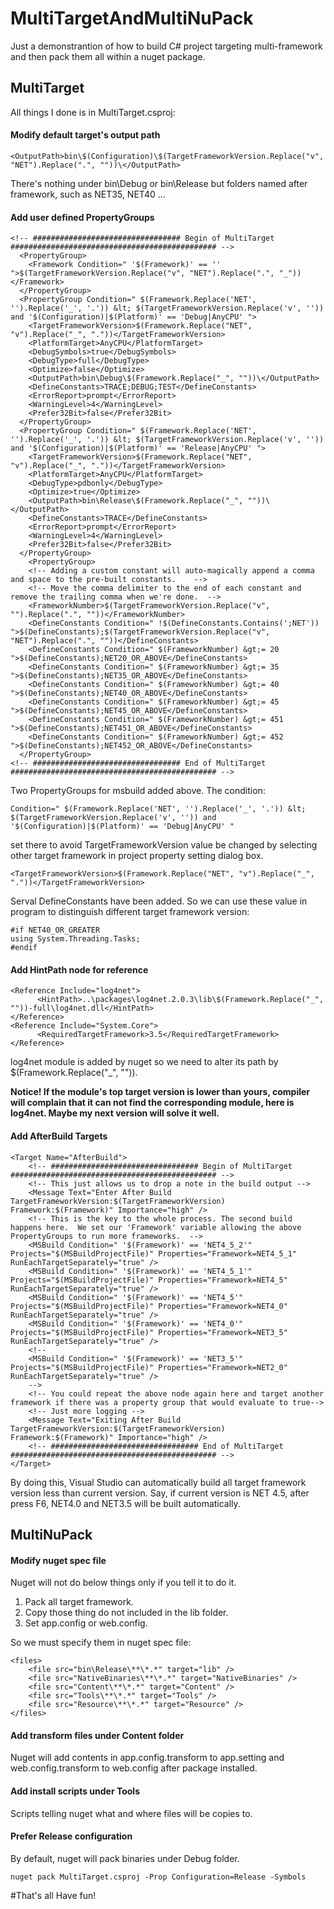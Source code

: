 MultiTargetAndMultiNuPack
============
Just a demonstrantion of how to build C# project targeting multi-framework and then pack them all within a nuget package.

## MultiTarget

All things I done is in MultiTarget.csproj:

#### Modify default target's output path
```
<OutputPath>bin\$(Configuration)\$(TargetFrameworkVersion.Replace("v", "NET").Replace(".", ""))\</OutputPath>
```
There's nothing under bin\Debug or bin\Release but folders named after framework, such as NET35, NET40 ...

#### Add user defined PropertyGroups
```
<!-- ################################# Begin of MultiTarget ############################################## -->
  <PropertyGroup>
    <Framework Condition=" '$(Framework)' == '' ">$(TargetFrameworkVersion.Replace("v", "NET").Replace(".", "_"))</Framework>
  </PropertyGroup>
  <PropertyGroup Condition=" $(Framework.Replace('NET', '').Replace('_', '.')) &lt; $(TargetFrameworkVersion.Replace('v', '')) and '$(Configuration)|$(Platform)' == 'Debug|AnyCPU' ">
    <TargetFrameworkVersion>$(Framework.Replace("NET", "v").Replace("_", "."))</TargetFrameworkVersion>
    <PlatformTarget>AnyCPU</PlatformTarget>
    <DebugSymbols>true</DebugSymbols>
    <DebugType>full</DebugType>
    <Optimize>false</Optimize>
    <OutputPath>bin\Debug\$(Framework.Replace("_", ""))\</OutputPath>
    <DefineConstants>TRACE;DEBUG;TEST</DefineConstants>
    <ErrorReport>prompt</ErrorReport>
    <WarningLevel>4</WarningLevel>
    <Prefer32Bit>false</Prefer32Bit>
  </PropertyGroup>
  <PropertyGroup Condition=" $(Framework.Replace('NET', '').Replace('_', '.')) &lt; $(TargetFrameworkVersion.Replace('v', '')) and '$(Configuration)|$(Platform)' == 'Release|AnyCPU' ">
    <TargetFrameworkVersion>$(Framework.Replace("NET", "v").Replace("_", "."))</TargetFrameworkVersion>
    <PlatformTarget>AnyCPU</PlatformTarget>
    <DebugType>pdbonly</DebugType>
    <Optimize>true</Optimize>
    <OutputPath>bin\Release\$(Framework.Replace("_", ""))\</OutputPath>
    <DefineConstants>TRACE</DefineConstants>
    <ErrorReport>prompt</ErrorReport>
    <WarningLevel>4</WarningLevel>
    <Prefer32Bit>false</Prefer32Bit>
  </PropertyGroup>
    <PropertyGroup>
    <!-- Adding a custom constant will auto-magically append a comma and space to the pre-built constants.    -->
    <!-- Move the comma delimiter to the end of each constant and remove the trailing comma when we're done.  -->
    <FrameworkNumber>$(TargetFrameworkVersion.Replace("v", "").Replace(".", ""))</FrameworkNumber>
    <DefineConstants Condition=" !$(DefineConstants.Contains(';NET')) ">$(DefineConstants);$(TargetFrameworkVersion.Replace("v", "NET").Replace(".", ""))</DefineConstants>
    <DefineConstants Condition=" $(FrameworkNumber) &gt;= 20 ">$(DefineConstants);NET20_OR_ABOVE</DefineConstants>
    <DefineConstants Condition=" $(FrameworkNumber) &gt;= 35 ">$(DefineConstants);NET35_OR_ABOVE</DefineConstants>
    <DefineConstants Condition=" $(FrameworkNumber) &gt;= 40 ">$(DefineConstants);NET40_OR_ABOVE</DefineConstants>
    <DefineConstants Condition=" $(FrameworkNumber) &gt;= 45 ">$(DefineConstants);NET45_OR_ABOVE</DefineConstants>
    <DefineConstants Condition=" $(FrameworkNumber) &gt;= 451 ">$(DefineConstants);NET451_OR_ABOVE</DefineConstants>
    <DefineConstants Condition=" $(FrameworkNumber) &gt;= 452 ">$(DefineConstants);NET452_OR_ABOVE</DefineConstants>
  </PropertyGroup>
<!-- ################################# End of MultiTarget ############################################## -->
```
Two PropertyGroups for msbuild added above. The condition:
```
Condition=" $(Framework.Replace('NET', '').Replace('_', '.')) &lt; $(TargetFrameworkVersion.Replace('v', '')) and '$(Configuration)|$(Platform)' == 'Debug|AnyCPU' "
```
set there to avoid TargetFrameworkVersion value be changed by selecting other target framework in project property setting dialog box.
```
<TargetFrameworkVersion>$(Framework.Replace("NET", "v").Replace("_", "."))</TargetFrameworkVersion>
```
Serval DefineConstants have been added. So we can use these value in program to distinguish different target framework version:
```
#if NET40_OR_GREATER
using System.Threading.Tasks;
#endif
```
#### Add HintPath node for reference
```
<Reference Include="log4net">
      <HintPath>..\packages\log4net.2.0.3\lib\$(Framework.Replace("_", ""))-full\log4net.dll</HintPath>
</Reference>
<Reference Include="System.Core">
      <RequiredTargetFramework>3.5</RequiredTargetFramework>
</Reference>
```
log4net module is added by nuget so we need to alter its path by $(Framework.Replace("_", "")).

<b>Notice! If the module's top target version is lower than yours, compiler will complain that it can not find the corresponding module, here is log4net. Maybe my next version will solve it well.</b>
#### Add AfterBuild Targets
```
<Target Name="AfterBuild">
    <!-- ################################# Begin of MultiTarget ############################################## -->
    <!-- This just allows us to drop a note in the build output -->
    <Message Text="Enter After Build TargetFrameworkVersion:$(TargetFrameworkVersion) Framework:$(Framework)" Importance="high" />
    <!-- This is the key to the whole process. The second build happens here.  We set our 'Framework' variable allowing the above PropertyGroups to run more frameworks.  -->
    <MSBuild Condition=" '$(Framework)' == 'NET4_5_2'" Projects="$(MSBuildProjectFile)" Properties="Framework=NET4_5_1" RunEachTargetSeparately="true" />
    <MSBuild Condition=" '$(Framework)' == 'NET4_5_1'" Projects="$(MSBuildProjectFile)" Properties="Framework=NET4_5" RunEachTargetSeparately="true" />
    <MSBuild Condition=" '$(Framework)' == 'NET4_5'" Projects="$(MSBuildProjectFile)" Properties="Framework=NET4_0" RunEachTargetSeparately="true" />
    <MSBuild Condition=" '$(Framework)' == 'NET4_0'" Projects="$(MSBuildProjectFile)" Properties="Framework=NET3_5" RunEachTargetSeparately="true" />
    <!--
    <MSBuild Condition=" '$(Framework)' == 'NET3_5'" Projects="$(MSBuildProjectFile)" Properties="Framework=NET2_0" RunEachTargetSeparately="true" />
    -->
    <!-- You could repeat the above node again here and target another framework if there was a property group that would evaluate to true-->
    <!-- Just more logging -->
    <Message Text="Exiting After Build TargetFrameworkVersion:$(TargetFrameworkVersion) Framework:$(Framework)" Importance="high" />
    <!-- ################################# End of MultiTarget ############################################## -->
</Target>
```
By doing this, Visual Studio can automatically build all target framework version less than current version. Say, if current version is NET 4.5, after press F6, NET4.0 and NET3.5 will be built automatically.

## MultiNuPack
#### Modify nuget spec file
Nuget will not do below things only if you tell it to do it.

1. Pack all target framework.
2. Copy those thing do not included in the lib folder.
3. Set app.config or web.config.


So we must specify them in nuget spec file:
```
<files>
    <file src="bin\Release\**\*.*" target="lib" />
    <file src="NativeBinaries\**\*.*" target="NativeBinaries" />
    <file src="Content\**\*.*" target="Content" />
    <file src="Tools\**\*.*" target="Tools" />
    <file src="Resource\**\*.*" target="Resource" />
</files>
```
#### Add transform files under Content folder
Nuget will add contents in app.config.transform to app.setting and web.config.transform to web.config after package installed.

#### Add install scripts under Tools
Scripts telling nuget what and where files will be copies to.

#### Prefer Release configuration
By default, nuget will pack binaries under Debug folder.
```
nuget pack MultiTarget.csproj -Prop Configuration=Release -Symbols
```

#That's all
Have fun!